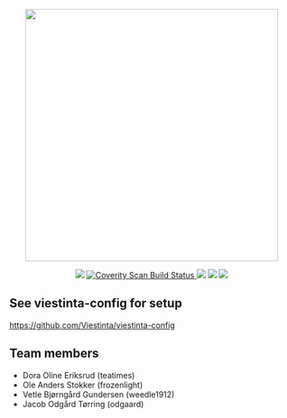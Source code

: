 <p align="center">
  <a href="https://nodejs.org/">
    <img src="https://lh4.googleusercontent.com/s5PKf2BMemMaghONmt4VZpFbhbw-2hC2hn-d7hCTuc656FHQjDN5HOh3kPvTO6rYkrEa7-ZFW1gKKyw=w1920-h928-rw" width="448">
  </a>
</p>

<p align="center">
  <a title="Build Status" href="https://drone.viestinta.eu/Viestinta/viestinta"><img src="https://drone.viestinta.eu/api/badges/Viestinta/viestinta/status.svg"></a>
  <a href="https://scan.coverity.com/projects/viestinta-viestinta">
  <img alt="Coverity Scan Build Status"
       src="https://scan.coverity.com/projects/12476/badge.svg"/>
  </a>
  <a title="Code Coverage" href="https://codecov.io/gh/Viestinta/viestinta"><img src= "https://codecov.io/gh/Viestinta/viestinta/branch/master/graph/badge.svg"></a>
  <a title="License" href="https://github.com/Viestinta/viestinta/edit/master/LICENSE"><img src="https://img.shields.io/badge/license-GPLv3-blue.svg"></a>
  <a title="Website" href="https://viestinta.eu/"><img src="https://img.shields.io/badge/website-viestinta.eu-orange.svg"></a>
</p>

## See viestinta-config for setup
https://github.com/Viestinta/viestinta-config

## Team members
* Dora Oline Eriksrud (teatimes)
* Ole Anders Stokker (frozenlight)
* Vetle Bjørngård Gundersen (weedle1912)
* Jacob Odgård Tørring (odgaard)
